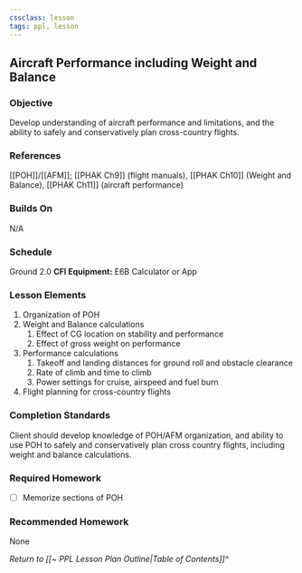 ```yaml
---
cssclass: lesson
tags: ppl, lesson
---
```

## Aircraft Performance including Weight and Balance

### Objective
Develop understanding of aircraft performance and limitations, and the ability to safely and conservatively plan cross-country flights.

### References
[[POH]]/[[AFM]]; [[PHAK Ch9]] (flight manuals), [[PHAK Ch10]] (Weight and Balance), [[PHAK Ch11]] (aircraft performance)

### Builds On
N/A

### Schedule
Ground 2.0
**CFI Equipment:** E6B Calculator or App

### Lesson Elements
1. Organization of POH
2. Weight and Balance calculations
	1. Effect of CG location on stability and performance
	2. Effect of gross weight on performance
3. Performance calculations
	1. Takeoff and landing distances for ground roll and obstacle clearance
	2. Rate of climb and time to climb
	3. Power settings for cruise, airspeed and fuel burn
4. Flight planning for cross-country flights

### Completion Standards
Client should develop knowledge of POH/AFM organization, and ability to use POH to safely and conservatively plan cross country flights, including weight and balance calculations.

### Required Homework
 
- [ ] Memorize sections of POH

### Recommended Homework
None

*Return to [[~ PPL Lesson Plan Outline|Table of Contents]]^*